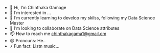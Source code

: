 - 👋 Hi, I’m Chinthaka Gamage
- 👀 I’m interested in ...
- 🌱 I’m currently learning to develop my skilss, following my Data Science Master
- 💞️ I’m looking to collaborate on Data Science attributes
- 📫 How to reach me chinthakagama1@gmail.cm
- 😄 Pronouns: He..
- ⚡ Fun fact: Listn music...

<!---
chinthakagama/chinthakagama is a ✨ special ✨ repository because its `README.md` (this file) appears on your GitHub profile.
You can click the Preview link to take a look at your changes.
--->
